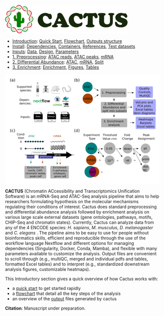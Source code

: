 
<img src="/docs/images/logo_cactus.png" width="400" />

* [Introduction](/README.md): [Quick Start](/docs/1_Intro/Quick_start.md), [Flowchart](/docs/1_Intro/Flowchart.md), [Outputs structure](/docs/1_Intro/Outputs_structure.md)
* [Install](/docs/2_Install/2_Install.md): [Dependencies](/docs/2_Install/Dependencies.md), [Containers](/docs/2_Install/Containers.md), [References](/docs/2_Install/References.md), [Test datasets](/docs/2_Install/Test_datasets.md)
* [Inputs](/docs/3_Inputs/3_Inputs.md): [Data](/docs/3_Inputs/Data.md), [Design](/docs/3_Inputs/Design.md), [Parameters](/docs/3_Inputs/Parameters.md)
* [1. Preprocessing](/docs/4_Prepro/4_Prepro.md): [ATAC reads](/docs/4_Prepro/ATAC_reads.md), [ATAC peaks](/docs/4_Prepro/ATAC_peaks.md), [mRNA](/docs/4_Prepro/mRNA.md)
* [2. Differential Abundance](/docs/5_DA/5_DA.md): [ATAC](/docs/5_DA/DA_ATAC.md), [mRNA](/docs/5_DA/DA_mRNA.md), [Split](/docs/5_DA/Split.md)
* [3. Enrichment](/docs/6_Enrich/6_Enrich.md): [Enrichment](/docs/6_Enrich/Enrichment.md), [Figures](/docs/6_Enrich/Figures.md), [Tables](/docs/6_Enrich/Tables.md)

[](END_OF_MENU)



![](/docs/images/figure_1.png "Introduction")

**CACTUS** (Chromatin ACcessibility and Transcriptomics Unification Software) is an mRNA-Seq and ATAC-Seq analysis pipeline that aims to help researchers formulating hypothesis on the molecular mechanisms regulating their conditions of interest. Cactus does standard preprocessing and differential abundance analysis followed by enrichment analysis on various large scale external datasets (gene ontologies, pathways, motifs, CHIP-Seq and chromatin states). Currently, Cactus can analyze data from any of the 4 ENCODE species: *H. sapiens*, *M. musculus*, *D. melanogaster* and *C. elegans* . The pipeline aims to be easy to use for people without bioinformatics skills, efficient and reproducible through the use of the workflow language Nextflow and different options for managing dependencies (Singularity, Docker, Conda, Mamba), and flexible with many parameters available to customize the analysis. Output files are convenient to scroll through (e.g., multiQC, merged and individual pdfs and tables, formatted Excel tables) and to interpret (e.g., standardized downstream analysis figures, customizable heatmaps).

This Introductory section gives a quick overview of how Cactus works with:
 - a [quick start](/docs/1_Intro/Quick_start.md) to get started rapidly
 - a [flowchart](/docs/1_Intro/Flowchart.md) that detail all the key steps of the analysis
 - an overview of the [output](/docs/1_Intro/Outputs_structure.md) files generated by cactus 

 **Citation**: Manuscript under preparation.
